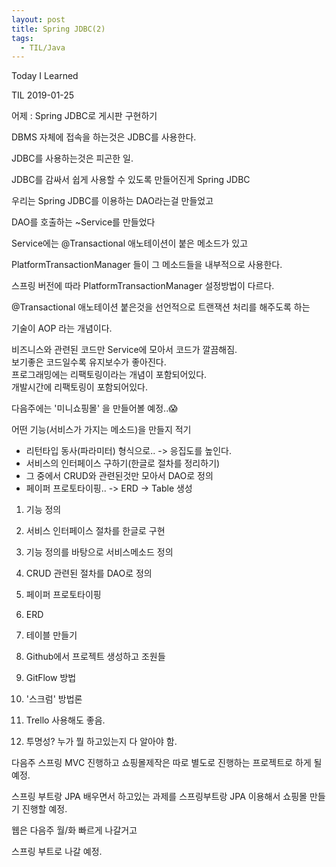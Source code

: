 ```yaml
---
layout: post
title: Spring JDBC(2)
tags:
  - TIL/Java
---
```


Today I Learned

TIL 2019-01-25

어제 : Spring JDBC로 게시판 구현하기  

DBMS 자체에 접속을 하는것은 JDBC를 사용한다.  

JDBC를 사용하는것은 피곤한 일.  

JDBC를 감싸서 쉽게 사용할 수 있도록 만들어진게 Spring JDBC  

우리는 Spring JDBC를 이용하는 DAO라는걸 만들었고

DAO를 호출하는 ~Service를 만들었다  

Service에는 @Transactional 애노테이션이 붙은 메소드가 있고  

PlatformTransactionManager 들이 그 메소드들을 내부적으로 사용한다.  

스프링 버전에 따라 PlatformTransactionManager 설정방법이 다르다.

@Transactional 애노테이션 붙은것을 선언적으로 트랜잭션 처리를 해주도록 하는  

기술이 AOP 라는 개념이다.  

비즈니스와 관련된 코드만 Service에 모아서 코드가 깔끔해짐.  
보기좋은 코드일수록 유지보수가 좋아진다.  
프로그래밍에는 리팩토링이라는 개념이 포함되어있다.  
개발시간에 리팩토링이 포함되어있다.  

다음주에는 '미니쇼핑몰' 을 만들어볼 예정..😱

어떤 기능(서비스가 가지는 메소드)을 만들지 적기  
* 리턴타입 동사(파라미터) 형식으로.. -> 응집도를 높인다.
* 서비스의 인터페이스 구하기(한글로 절차를 정리하기)
* 그 중에서 CRUD와 관련된것만 모아서 DAO로 정의
* 페이퍼 프로토타이핑.. -> ERD -> Table 생성 

1.  기능 정의
2.  서비스 인터페이스 절차를 한글로 구현
3.  기능 정의를 바탕으로 서비스메소드 정의
4.  CRUD 관련된 절차를 DAO로 정의
5.  페이퍼 프로토타이핑 
6.  ERD
7.  테이블 만들기

8. Github에서 프로젝트 생성하고 조원들 
9.  GitFlow 방법 
10. '스크럼' 방법론
11. Trello 사용해도 좋음.
12. 투명성? 누가 뭘 하고있는지 다 알아야 함.

다음주 스프링 MVC 진행하고 쇼핑몰제작은 따로 별도로 진행하는 프로젝트로 하게 될 예정.

스프링 부트랑 JPA 배우면서 하고있는 과제를 스프링부트랑 JPA 이용해서 쇼핑몰 만들기 진행할 예정.

웹은 다음주 월/화 빠르게 나갈거고

스프링 부트로 나갈 예정.

